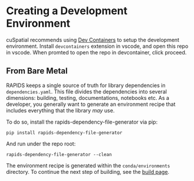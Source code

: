 # Creating a Development Environment

cuSpatial recommends using [Dev Containers](https://containers.dev/) to setup the development environment.
Install `devcontainers` extension in vscode, and open this repo in vscode. When promted to open the repo
in devcontainer, click proceed.

## From Bare Metal

RAPIDS keeps a single source of truth for library dependencies in `dependencies.yaml`. This file divides
the dependencies into several dimensions: building, testing, documentations, notebooks etc. As a developer,
you generally want to generate an environment recipe that includes everything that the library *may* use.

To do so, install the rapids-dependency-file-generator via pip:
```shell
pip install rapids-dependency-file-generator
```

And run under the repo root:
```shell
rapids-dependency-file-generator --clean
```

The environment recipe is generated within the `conda/environments` directory. To continue the next step of building,
see the [build page](https://docs.rapids.ai/api/cuspatial/stable/developer_guide/build.html).
